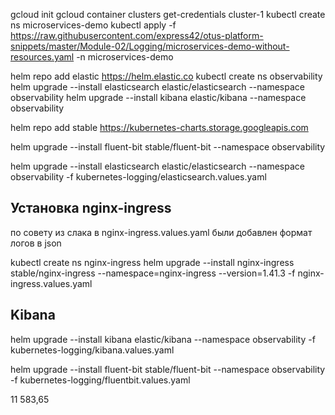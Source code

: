 gcloud init
gcloud container clusters get-credentials cluster-1
kubectl create ns microservices-demo
kubectl apply -f https://raw.githubusercontent.com/express42/otus-platform-snippets/master/Module-02/Logging/microservices-demo-without-resources.yaml -n microservices-demo

helm repo add elastic https://helm.elastic.co
kubectl create ns observability
helm upgrade --install elasticsearch elastic/elasticsearch --namespace observability
helm upgrade --install kibana elastic/kibana --namespace observability

helm repo add stable https://kubernetes-charts.storage.googleapis.com

helm upgrade --install fluent-bit stable/fluent-bit --namespace observability

helm upgrade --install elasticsearch elastic/elasticsearch --namespace observability -f kubernetes-logging/elasticsearch.values.yaml

## Установка nginx-ingress

по совету из слака в nginx-ingress.values.yaml были добавлен формат логов в json

kubectl create ns nginx-ingress
helm upgrade --install nginx-ingress stable/nginx-ingress --namespace=nginx-ingress --version=1.41.3 -f nginx-ingress.values.yaml

##  Kibana

helm upgrade --install kibana elastic/kibana --namespace observability -f kubernetes-logging/kibana.values.yaml


helm upgrade --install fluent-bit stable/fluent-bit --namespace observability -f kubernetes-logging/fluentbit.values.yaml

11 583,65


